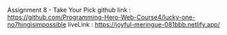 Assignment 8 - Take Your Pick
github link : https://github.com/Programming-Hero-Web-Course4/lucky-one-no7hingisimpossible
liveLink : https://joyful-meringue-081bbb.netlify.app/